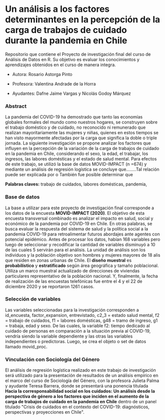 # Un análisis a los factores determinantes en la percepción de la carga de trabajos de cuidado durante la pandemia en Chile

Repositorio que contiene el Proyecto de investigación final del curso de Análisis de Datos en R. Su objetivo es evaluar los conocimientos y aprendizajes obtenidos en el curso de manera integra.

-   Autora: Rosario Astorga Pinto

-   Profesora: Valentina Andrade de la Horra

-   Ayudantes: Dafne Jaime Vargas y Nicolás Godoy Márquez

### Abstract

La pandemia del COVID-19 ha demostrado que tanto las economías globales formales del mundo como nuestros hogares, se construyen sobre el trabajo doméstico y de cuidado, no reconocido ni remunerado que realizan mayoritariamente las mujeres y niñas, quienes en estos tiempos se han visto mayormente afectadas por la carga que significa la doble o triple jornada. La siguiente investigación se propone analizar los factores que influyen en la percepción de la variación de la carga de trabajos de cuidado en la pandemia en Chile, considerando el sexo, la edad, el trabajar, los ingresos, las labores domésticas y el estado de salud mental. Para efectos de este trabajo, se utilizó la base de datos MOVID-IMPACT (n =674) y mediante un análisis de regresión logística se concluye que……..Tal relación puede ser explicada por o También fue posible determinar que

**Palabras claves:** trabajo de cuidados, labores domésticas, pandemia,

### Base de datos

La base a utilizar para este proyecto de investigación final corresponde a los datos de la encuesta **MOVID-IMPACT (2020)**. El objetivo de esta encuesta transversal combinado es analizar el impacto en salud, social y económico de la pandemia por COVID-19 en Chile. En otras palabras, se busca evaluar la respuesta del sistema de salud y la política social a la pandemia COVID-19 para retroalimentar futuros abordajes ante agentes con potencial epidémico. Antes de procesar los datos, habían 168 variables pero luego de seleccionar y recodificar la cantidad de variables disminuyó a 10 de las cuales 5 servirán para el análisis. La unidad de análisis son los individuos y la población objetivo son hombres y mujeres mayores de 18 alis que residen en zonas urbanas de Chile. El **diseño muestral** es **probabilístico** y **estratificado** según área geográfica y tamaño poblacional. Utiliza un marco muestral actualizado de direcciones de viviendas particulares representativo de la población nacional. Y, finalmente, la fecha de realización de las encuestas telefónicas fue entre el 4 y el 22 de diciembre 2020 y se reportaron 1261 casos.

### Selección de variables

Las variables seleccionadas para la investigación corresponden a id_encuesta, factor_expansion, entrevistado, c2_3 = estado salud mental, f2 = trabajo de cuidados, f1 = labores domésticas, g48 = tramo de ingreso, g1 = trabaja, edad y sexo. De las cuales, la variable f2: tiempo dedicado al cuidado de personas en comparación a la situación previa al COVID-19, vendría siendo la variable dependiente y las otras las variables independientes o predictoras. Luego, se crea el objeto o set de datos llamado movid_proc.

### Vinculación con Sociología del Género

El análisis de regresión logística realizado en este trabajo de investigación será utilizado para la presentación de resultados de un análisis empírico en el marco del curso de Sociología del Género, con la profesora Julieta Palma y ayudante Teresa Barrera, donde se presentará una ponencia titulada **Hacia la corresponsabilidad social en los cuidados: Un análisis desde la perspectiva de género a los factores que inciden en el aumento de la carga de trabajos de cuidado en la pandemia en Chile** dentro de un panel titulado "Crisis de cuidados en el contexto del COVID-19: diagnósticos, perspectivas y proyecciones en Chile".
